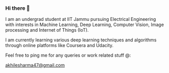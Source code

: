 ### Hi there 👋

I am an undergrad student at IIT Jammu pursuing Electrical Engineering with interests in Machine Learning, Deep Learning, Computer Vision, Image processing and Internet of Things (IoT).

I am currently learning various deep learning techniques and algorithms through online platforms like Coursera and Udacity.

Feel free to ping me for any queries or work related stuff @:

akhilesharma47@gmail.com
<!--
**Akhilesh64/Akhilesh64** is a ✨ _special_ ✨ repository because its `README.md` (this file) appears on your GitHub profile.

Here are some ideas to get you started:

- 🔭 I’m currently working on ...
- 🌱 I’m currently learning ...
- 👯 I’m looking to collaborate on ...
- 🤔 I’m looking for help with ...
- 💬 Ask me about ...
- 📫 How to reach me: ...
- 😄 Pronouns: ...
- ⚡ Fun fact: ...
-->
